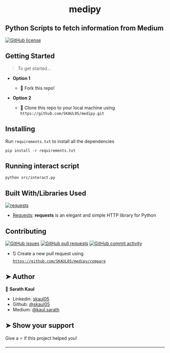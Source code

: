 <h1 align="center">medipy</h1>

## Python Scripts to fetch information from Medium
  [![GitHub license](https://img.shields.io/github/license/SKAUL05/medipy.svg?style=flat&logo=github)](https://github.com/SKAUL05/medipy/blob/master/LICENSE)

## Getting Started

> To get started...

- **Option 1**

  - 🍴 Fork this repo!

- **Option 2**
  - 👯 Clone this repo to your local machine using `https://github.com/SKAUL05/medipy.git`

## Installing

Run `requirements.txt` to install all the dependencies

```
pip install -r requirements.txt
```


## Running interact script

```
python src/interact.py
```


## Built With/Libraries Used

[![requests](https://img.shields.io/badge/Python-requests-blue.svg?style=flat&logo=python&logoColor=white)](https://requests.readthedocs.io/)
- [Requests](https://github.com/psf/requests): **requests** is an elegant and simple HTTP library for Python

## Contributing
 [![GitHub issues](https://img.shields.io/github/issues/SKAUL05/medipy.svg?logo=github)](https://github.com/SKAUL05/medipy/issues) [![GitHub pull requests](https://img.shields.io/github/issues-pr/SKAUL05/medipy?color=blue&logo=github)](https://github.com/SKAUL05/medipy/pulls)
 [![GitHub commit activity](https://img.shields.io/github/commit-activity/y/SKAUL05/medipy?logo=github)](https://github.com/vinitshahdeo/jobtweets/)

- 🔃 Create a new pull request using <a href="https://github.com/SKAUL05/medipy/compare" target="_blank">`https://github.com/SKAUL05/medipy/compare`</a>

## ➤ Author

👤 **Sarath Kaul**

- Linkedin: [skaul05](https://www.linkedin.com/in/skaul05/)
- Github: [@skaul05](https://github.com/skaul05)
- Medium: [@kaul.sarath](https://medium.com/@kaul.sarath)

## ➤ Show your support

Give a ⭐️ if this project helped you!

---
